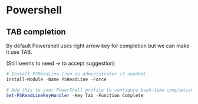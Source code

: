 # Powershell

## TAB completion

By default Powershell uses right arrow key for completion but we can make it use TAB.

(Still seems to need -> to accept suggestion)

```powershell
# Install PSReadLine (run as administrator if needed)
Install-Module -Name PSReadLine -Force

# Add this to your PowerShell profile to configure bash-like completion
Set-PSReadLineKeyHandler -Key Tab -Function Complete
```